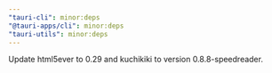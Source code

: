 ```yaml
---
"tauri-cli": minor:deps
"@tauri-apps/cli": minor:deps
"tauri-utils": minor:deps
---
```


Update html5ever to 0.29 and kuchikiki to version 0.8.8-speedreader.
